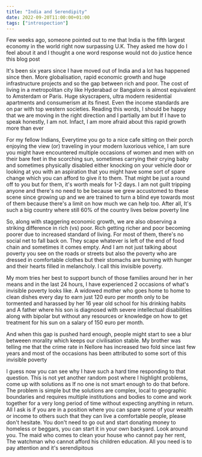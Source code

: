 ```yaml
---
title: "India and Serendipity"
date: 2022-09-20T11:00:00+01:00
tags: ["introspection"]
---
```


Few weeks ago, someone pointed out to me that India is the fifth largest economy in the world right now surpassing U.K. They asked me how do I feel about it and I thought a one word response would not do justice hence this blog post

It's been six years since I have moved out of India and a lot has happened since then. More globalisation, rapid economic growth and huge infrastructure projects and so the gap between rich and poor. The cost of living in a metropolitan city like Hyderabad or Bangalore is almost equivalent to Amsterdam or Paris. Huge skyscrapers, ultra modern residential apartments and consumerism at its finest. Even the income standards are on par with top western societies. Reading this words, I should be happy that we are moving in the right direction and I partially am but If I have to speak honestly, I am not. Infact, I am more afraid about this rapid growth more than ever

For my fellow Indians, Everytime you go to a nice cafe sitting on their porch enjoying the view (or) traveling in your modern luxorious vehice, I am sure you might have encountered multiple occasions of women and men with on their bare feet in the scorching sun, sometimes carrying their crying baby and sometimes physically disabled either knocking on your vehicle door or looking at you with an aspiration that you might have some sort of spare change which you can afford to give it to them. That might be just a round off to you but for them, it's worth meals for 1-2 days. I am not guilt tripping anyone and there's no need to be because we grew accustomed to these scene since growing up and we are trained to turn a blind eye towards most of them because there's a limit on how much we can help too. After all, It's such a big country where still 60% of the country lives below poverty line

So, along with staggering economic growth, we are also observing a striking difference in rich (vs) poor. Rich getting richer and poor becoming poorer due to increased standard of living. For most of them, there's no social net to fall back on. They scape whatever is left of the end of food chain and sometimes it comes empty. And I am not just talking about poverty you see on the roads or streets but also the poverty who are dressed in comfortable clothes but their stomachs are burning with hunger and their hearts filled in melancholy. I call this invisible poverty.

My mom tries her best to support bunch of those families around her in her means and in the last 24 hours, I have experienced 2 occasions of what's invisible poverty looks like. A widowed mother who goes home to home to clean dishes every day to earn just 120 euro per month only to be tormented and harassed by her 16 year old school for his drinking habits and A father where his son is diagnosed with severe intellectual disabilities along with bipolar but without any resources or knowledge on how to get treatment for his sun on a salary of 150 euro per month.

And when this gap is pushed hard enough, people might start to see a blur betweeen morality which keeps our civilisation stable. My brother was telling me that the crime rate in Nellore has increased two fold since last few years and most of the occasions has been attributed to some sort of this invisible poverty

I guess now you can see why I have such a hard time responding to that question. This is not yet another random post where I highlight problems, come up with solutions as If no one is not smart enough to do that before. The problem is simple but the solutions are complex, local to geographic boundaries and requires multiple institutions and bodies to come and work together for a very long period of time without expecting anything in return. All I ask is if you are in a position where you can spare some of your wealth or income to others such that they can live a comfortable people, please don't hesitate. You don't need to go out and start donating money to homeless or beggars, you can start it in your own backyard. Look around you. The maid who comes to clean your house who cannot pay her rent, The watchman who cannot afford his children education. All you need is to pay attention and it's serendipitous
